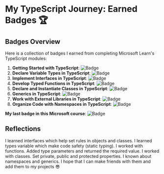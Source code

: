 # My TypeScript Journey: Earned Badges 🏆

## Badges Overview

Here is a collection of badges I earned from completing Microsoft Learn's TypeScript modules:

1. **Getting Started with TypeScript**:               ![Badge](https://learn.microsoft.com/training/achievements/typescript/typescript-get-started.svg)
2. **Declare Variable Types in TypeScript**:          ![Badge](https://learn.microsoft.com/training/achievements/typescript/typescript-declare-variable-types.svg)
3. **Implement Interfaces in TypeScript**:            ![Badge](https://learn.microsoft.com/training/achievements/typescript/typescript-implement-interfaces.svg)
4. **Develop Typed Functions in TypeScript**:         ![Badge](https://learn.microsoft.com/training/achievements/typescript/typescript-develop-typed-functions.svg)
5. **Declare and Instantiate Classes in TypeScript**: ![Badge](https://learn.microsoft.com/training/achievements/typescript/typescript-declare-instantiate-classes.svg)
6. **Generics in TypeScript**:                        ![Badge](https://learn.microsoft.com/training/achievements/typescript/typescript-generics.svg)
7. **Work with External Libraries in TypeScript**:    ![Badge](https://learn.microsoft.com/training/achievements/typescript/typescript-work-external-libraries.svg)
8. **Organize Code with Namespaces in TypeScript**:   ![Badge](https://learn.microsoft.com/training/achievements/typescript/typescript-namespaces-organize-code.svg)

**My last badge in this Microsoft course**: ![Badge](https://learn.microsoft.com/training/achievements/typescript/build-javascript-applications-typescript.svg)

## Reflections

I learned interfaces which help set rules in objects and classes. I learned types variable which make code safety (static typing). I worked with functions. Added type parameters and returned the required value. I worked with classes. Set private, public and protected properties. I known about namespaces and generics. I hope that I can make friends with them and add them to my projects 😎
